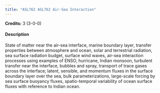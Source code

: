 ```yaml
---
title: "ASL762 ASL762 Air-Sea Interaction"
---
```

**Credits:** 3 (3-0-0)

#### Description
State of matter near the air-sea interface, marine boundary layer, transfer properties between atmosphere and ocean, solar and terrestrial radiation, sea surface radiation budget, surface wind waves, air-sea interaction processes using examples of ENSO, hurricane, Indian monsoon, turbulent transfer near the interface, bubbles and spray, transport of trace gases across the interface; latent, sensible, and momentum fluxes in the surface boundary layer over the sea, bulk parameterizations, large-scale forcing by sea surface buoyancy fluxes, spatio-temporal variability of ocean surface fluxes with reference to Indian ocean.